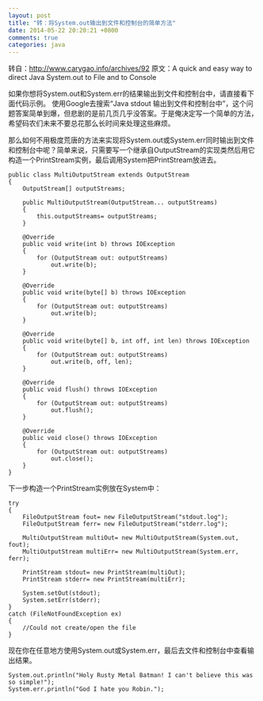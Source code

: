 ```yaml
---
layout: post
title: "转：将System.out输出到文件和控制台的简单方法"
date: 2014-05-22 20:20:21 +0800
comments: true
categories: java
---
```

    
转自：http://www.carygao.info/archives/92
原文：A quick and easy way to direct Java System.out to File and to Console

如果你想将System.out和System.err的结果输出到文件和控制台中，请直接看下面代码示例。
使用Google去搜索“Java stdout 输出到文件和控制台中”，这个问题答案简单到爆，但悲剧的是前几页几乎没答案。于是俺决定写一个简单的方法，希望码农们未来不要总花那么长时间来处理这些麻烦。

那么如何不用极度荒唐的方法来实现将System.out或System.err同时输出到文件和控制台中呢？简单来说，只需要写一个继承自OutputStream的实现类然后用它构造一个PrintStream实例，最后调用System把PrintStream放进去。

```
public class MultiOutputStream extends OutputStream
{
    OutputStream[] outputStreams;
  
    public MultiOutputStream(OutputStream... outputStreams)
    {
        this.outputStreams= outputStreams;
    }
  
    @Override
    public void write(int b) throws IOException
    {
        for (OutputStream out: outputStreams)
            out.write(b);
    }
  
    @Override
    public void write(byte[] b) throws IOException
    {
        for (OutputStream out: outputStreams)
            out.write(b);
    }
  
    @Override
    public void write(byte[] b, int off, int len) throws IOException
    {
        for (OutputStream out: outputStreams)
            out.write(b, off, len);
    }
  
    @Override
    public void flush() throws IOException
    {
        for (OutputStream out: outputStreams)
            out.flush();
    }
  
    @Override
    public void close() throws IOException
    {
        for (OutputStream out: outputStreams)
            out.close();
    }
}
```
下一步构造一个PrintStream实例放在System中：
```
try
{
    FileOutputStream fout= new FileOutputStream("stdout.log");
    FileOutputStream ferr= new FileOutputStream("stderr.log");
  
    MultiOutputStream multiOut= new MultiOutputStream(System.out, fout);
    MultiOutputStream multiErr= new MultiOutputStream(System.err, ferr);
  
    PrintStream stdout= new PrintStream(multiOut);
    PrintStream stderr= new PrintStream(multiErr);
  
    System.setOut(stdout);
    System.setErr(stderr);
}
catch (FileNotFoundException ex)
{
    //Could not create/open the file
}
```

现在你在任意地方使用System.out或System.err，最后去文件和控制台中查看输出结果。
```
System.out.println("Holy Rusty Metal Batman! I can't believe this was so simple!");
System.err.println("God I hate you Robin.");
```